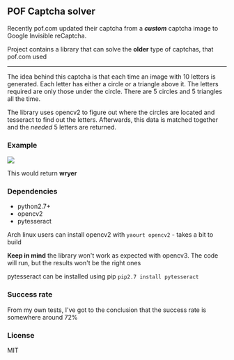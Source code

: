 ## POF Captcha solver

Recently pof.com updated their captcha from a ***custom*** captcha image
 to Google Invisible reCaptcha.
 
Project contains a library that can solve the **older** type of captchas, that pof.com used

----
The idea behind this captcha is that each time an image with 10 letters is generated. Each letter has 
 either a circle or a triangle above it. The letters required are only those under the circle. There
  are 5 circles and 5 triangles all the time. 
 
The library uses opencv2 to figure out where the circles are located and tesseract to 
find out the letters. Afterwards, this data is matched together and the *needed* 5 letters are returned. 


### Example

<img src="http://i.imgur.com/M8ETovM.png">

This would return **wryer**

### Dependencies

- python2.7+
- opencv2
- pytesseract

Arch linux users can install opencv2 with `yaourt opencv2` - takes a bit to build

**Keep in mind** the library won't work as expected with opencv3. The code will
 run, but the results won't be the right ones

pytesseract can be installed  using pip `pip2.7 install pytesseract`

### Success rate

From my own tests, I've got to the conclusion that the success rate is somewhere around 72%

### License
MIT
